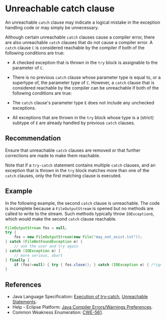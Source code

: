 # Unreachable catch clause
An unreachable `catch` clause may indicate a logical mistake in the exception handling code or may simply be unnecessary.

Although certain unreachable `catch` clauses cause a compiler error, there are also unreachable `catch` clauses that do not cause a compiler error. A `catch` clause `C` is considered reachable by the compiler if both of the following conditions are true:

* A checked exception that is thrown in the `try` block is assignable to the parameter of `C`.
* There is no previous `catch` clause whose parameter type is equal to, or a supertype of, the parameter type of `C`.
However, a `catch` clause that is considered reachable by the compiler can be unreachable if both of the following conditions are true:

* The `catch` clause's parameter type `E` does not include any unchecked exceptions.
* All exceptions that are thrown in the `try` block whose type is a (strict) subtype of `E` are already handled by previous `catch` clauses.

## Recommendation
Ensure that unreachable `catch` clauses are removed or that further corrections are made to make them reachable.

Note that if a `try-catch` statement contains multiple `catch` clauses, and an exception that is thrown in the `try` block matches more than one of the `catch` clauses, only the first matching clause is executed.


## Example
In the following example, the second `catch` clause is unreachable. The code is incomplete because a `FileOutputStream` is opened but no methods are called to write to the stream. Such methods typically throw `IOException`s, which would make the second `catch` clause reachable.


```java
FileOutputStream fos = null;
try {
	fos = new FileOutputStream(new File("may_not_exist.txt"));
} catch (FileNotFoundException e) {
	// ask the user and try again
} catch (IOException e) {
	// more serious, abort
} finally {
	if (fos!=null) { try { fos.close(); } catch (IOException e) { /*ignore*/ } }
}
```

## References
* Java Language Specification: [Execution of try-catch](https://docs.oracle.com/javase/specs/jls/se11/html/jls-14.html#jls-14.20.1), [Unreachable Statements](https://docs.oracle.com/javase/specs/jls/se11/html/jls-14.html#jls-14.21).
* Help - Eclipse Platform: [Java Compiler Errors/Warnings Preferences](https://help.eclipse.org/2020-12/advanced/content.jsp?topic=/org.eclipse.jdt.doc.user/reference/preferences/java/compiler/ref-preferences-errors-warnings.htm).
* Common Weakness Enumeration: [CWE-561](https://cwe.mitre.org/data/definitions/561.html).
